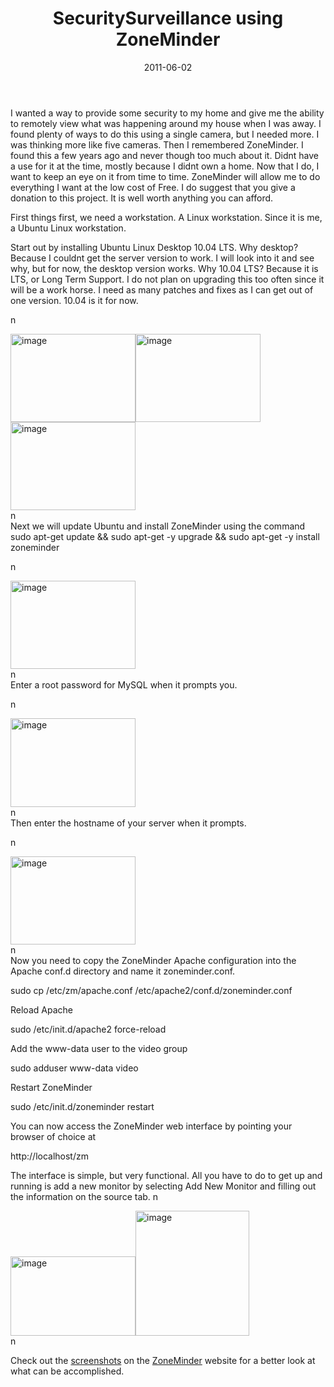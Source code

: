 ﻿---
layout: post
title: SecuritySurveillance using ZoneMinder
date: 2011-06-02
categories: None
---

I wanted a way to provide some security to my home and give me the ability to remotely view what was happening around my house when I was away. I found plenty of ways to do this using a single camera, but I needed more. I was thinking more like five cameras. Then I remembered ZoneMinder. I found this a few years ago and never though too much about it. Didnt have a use for it at the time, mostly because I didnt own a home. Now that I do, I want to keep an eye on it from time to time. ZoneMinder will allow me to do everything I want at the low cost of Free. I do suggest that you give a donation to this project. It is well worth anything you can afford.   

First things first, we need a workstation. A Linux workstation. Since it is me, a Ubuntu Linux workstation.   

Start out by installing Ubuntu Linux Desktop 10.04 LTS. Why desktop? Because I couldnt get the server version to work. I will look into it and see why, but for now, the desktop version works. Why 10.04 LTS? Because it is LTS, or Long Term Support. I do not plan on upgrading this too often since it will be a work horse. I need as many patches and fixes as I can get out of one version. 10.04 is it for now.   

  n<div class="separator"><a href="http://3.bp.blogspot.com/-CHztb04EF3Q/T1gjWicVD4I/AAAAAAAABQ4/Rl6RIGFT0_Y/s1600/zoneminder_2.png" target="_blank"><img alt="image" height="141" src="http://3.bp.blogspot.com/-CHztb04EF3Q/T1gjWicVD4I/AAAAAAAABQ4/Rl6RIGFT0_Y/s200/zoneminder_2.png" width="200"/></a><a href="http://1.bp.blogspot.com/-Nr9xN6Ps2J8/T1gjXAFZXFI/AAAAAAAABRA/J3JYTzkREJM/s1600/zoneminder_3.png" target="_blank"><img alt="image" height="141" src="http://1.bp.blogspot.com/-Nr9xN6Ps2J8/T1gjXAFZXFI/AAAAAAAABRA/J3JYTzkREJM/s200/zoneminder_3.png" width="200"/></a><a href="http://2.bp.blogspot.com/-kmxeOKx4M28/T1gjXYR2tCI/AAAAAAAABRI/uo6G-pGgelU/s1600/zoneminder_4.png" target="_blank"><img alt="image" height="141" src="http://2.bp.blogspot.com/-kmxeOKx4M28/T1gjXYR2tCI/AAAAAAAABRI/uo6G-pGgelU/s200/zoneminder_4.png" width="200"/></a></div>n  
Next we will update Ubuntu and install ZoneMinder using the command  
sudo apt-get update && sudo apt-get -y upgrade && sudo apt-get -y install zoneminder  


  n<div class="separator"><a href="http://1.bp.blogspot.com/-bfZk4RQgEqw/T1gjYBmXbdI/AAAAAAAABRY/GWS-RzZXpe4/s1600/zoneminder_6.png" target="_blank"><img alt="image" height="141" src="http://1.bp.blogspot.com/-bfZk4RQgEqw/T1gjYBmXbdI/AAAAAAAABRY/GWS-RzZXpe4/s200/zoneminder_6.png" width="200"/></a></div>n  
Enter a root password for MySQL when it prompts you.   

  n<div class="separator"><a href="http://2.bp.blogspot.com/-iweg-mgJ1LI/T1gjYgx8dbI/AAAAAAAABRg/h8XaHtVhF9g/s1600/zoneminder_7.png" target="_blank"><img alt="image" height="142" src="http://2.bp.blogspot.com/-iweg-mgJ1LI/T1gjYgx8dbI/AAAAAAAABRg/h8XaHtVhF9g/s200/zoneminder_7.png" width="200"/></a></div>n  
Then enter the hostname of your server when it prompts.  

  n<div class="separator"><a href="http://1.bp.blogspot.com/-uiB0EFvSApU/T1gjY8RHfRI/AAAAAAAABRo/CZAiT_zpG-s/s1600/zoneminder_8.png" target="_blank"><img alt="image" height="141" src="http://1.bp.blogspot.com/-uiB0EFvSApU/T1gjY8RHfRI/AAAAAAAABRo/CZAiT_zpG-s/s200/zoneminder_8.png" width="200"/></a></div>n  
Now you need to copy the ZoneMinder Apache configuration into the Apache conf.d directory and name it zoneminder.conf.  

sudo cp /etc/zm/apache.conf /etc/apache2/conf.d/zoneminder.conf  


Reload Apache  

sudo /etc/init.d/apache2 force-reload  


Add the www-data user to the video group  

sudo adduser www-data video  


Restart ZoneMinder  

sudo /etc/init.d/zoneminder restart  


You can now access the ZoneMinder web interface by pointing your browser of choice at  

http://localhost/zm  

The interface is simple, but very functional. All you have to do to get up and running is add a new monitor by selecting Add New Monitor and filling out the information on the source tab.  n<div class="separator"><a href="http://2.bp.blogspot.com/-8Ua8Sgk1ifk/T1gjVyiA8sI/AAAAAAAABQo/zHRKi5S_Oqk/s1600/zoneminder_014.png" target="_blank"><img alt="image" height="127" src="http://2.bp.blogspot.com/-8Ua8Sgk1ifk/T1gjVyiA8sI/AAAAAAAABQo/zHRKi5S_Oqk/s200/zoneminder_014.png" width="200"/></a><a href="http://4.bp.blogspot.com/-9oYN3_U2Uek/T1gjWDcwumI/AAAAAAAABQw/VhwPjxaQaZ4/s1600/zoneminder_015.png" target="_blank"><img alt="image" height="200" src="http://4.bp.blogspot.com/-9oYN3_U2Uek/T1gjWDcwumI/AAAAAAAABQw/VhwPjxaQaZ4/s200/zoneminder_015.png" width="182"/></a></div>n  

Check out the <a href="http://www.zoneminder.com/screenshots" target="_blank">screenshots</a> on the <a href="http://www.zoneminder.com/" target="_blank">ZoneMinder</a> website for a better look at what can be accomplished.
